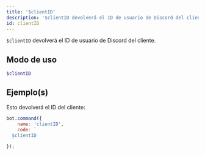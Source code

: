 ```yaml
---
title: '$clientID'
description: '$clientID devolverá el ID de usuario de Discord del cliente.'
id: clientID
---
```


`$clientID` devolverá el ID de usuario de Discord del cliente.

## Modo de uso

```php
$clientID
```

## Ejemplo(s)

Esto devolverá el ID del cliente:

```javascript
bot.command({
    name: 'clientID',
    code: `
  $clientID
  `
});
```